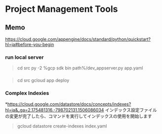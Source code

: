 # Project Management Tools

## Memo
https://cloud.google.com/appengine/docs/standard/python/quickstart?hl=ja#before-you-begin
### run local server
> cd src
> py -2 %gcp sdk bin path%/dev_appserver.py app.yaml
###
> cd src
> gcloud app deploy

### Complex Indexies
*https://cloud.google.com/datastore/docs/concepts/indexes?hl=ja&_ga=2.175481316.-798702131.1506086034
インデックス設定ファイルの変更が完了したら、コマンドを実行してインデックスの使用を開始します
> gcloud datastore create-indexes index.yaml